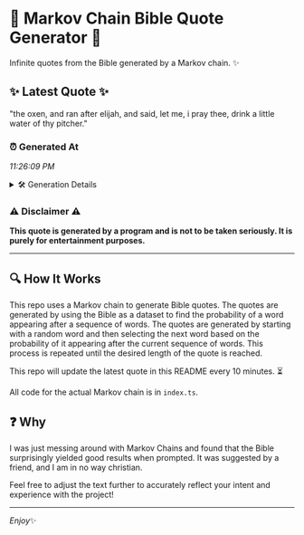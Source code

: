 # 📖 Markov Chain Bible Quote Generator 📖

Infinite quotes from the Bible generated by a Markov chain. ✨

## ✨ Latest Quote ✨
"the oxen, and ran after elijah, and said, let me, i pray thee, drink a little water of thy pitcher."

### ⏰ Generated At
*11:26:09 PM*

<details>
    <summary>🛠️ Generation Details</summary>
    <p>
        <strong>🌱 Seed:</strong> the<br>
        <strong>🔄 Iterations:</strong> 19<br>
        <strong>📜 Context History:</strong><br>[ the ]: oxen,<br>[ the, oxen, ]: and<br>[ the, oxen,, and ]: ran<br>[ the, oxen,, and, ran ]: after<br>[ the, oxen,, and, ran, after ]: elijah,<br>[ the, oxen,, and, ran, after, elijah, ]: and<br>[ oxen,, and, ran, after, elijah,, and ]: said,<br>[ and, ran, after, elijah,, and, said, ]: let<br>[ ran, after, elijah,, and, said,, let ]: me,<br>[ after, elijah,, and, said,, let, me, ]: i<br>[ elijah,, and, said,, let, me,, i ]: pray<br>[ and, said,, let, me,, i, pray ]: thee,<br>[ said,, let, me,, i, pray, thee, ]: drink<br>[ let, me,, i, pray, thee,, drink ]: a<br>[ me,, i, pray, thee,, drink, a ]: little<br>[ i, pray, thee,, drink, a, little ]: water<br>[ pray, thee,, drink, a, little, water ]: of<br>[ thee,, drink, a, little, water, of ]: thy<br>[ drink, a, little, water, of, thy ]: pitcher.<br>
    </p>
</details>

### ⚠️ Disclaimer ⚠️
**This quote is generated by a program and is not to be taken seriously. It is purely for entertainment purposes.**

---

## 🔍 How It Works

This repo uses a Markov chain to generate Bible quotes. The quotes are generated by using the Bible as a dataset to find the probability of a word appearing after a sequence of words. The quotes are generated by starting with a random word and then selecting the next word based on the probability of it appearing after the current sequence of words. This process is repeated until the desired length of the quote is reached.

This repo will update the latest quote in this README every 10 minutes. ⏳

All code for the actual Markov chain is in `index.ts`.

## ❓ Why

I was just messing around with Markov Chains and found that the Bible surprisingly yielded good results when prompted. 
It was suggested by a friend, and I am in no way christian.

Feel free to adjust the text further to accurately reflect your intent and experience with the project!

---

*Enjoy*✨
